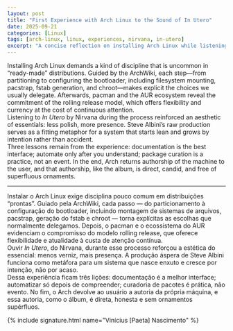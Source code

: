 ```yaml
---
layout: post
title: "First Experience with Arch Linux to the Sound of In Utero"
date: 2025-09-21
categories: [Linux]
tags: [arch-linux, linux, experiences, nirvana, in-utero]
excerpt: "A concise reflection on installing Arch Linux while listening to Nirvana’s In Utero: documentation as interface, understanding before automation, and ongoing curation."
---
```



Installing Arch Linux demands a kind of discipline that is uncommon in “ready-made” distributions. Guided by the ArchWiki, each step—from partitioning to configuring the bootloader, including filesystem mounting, pacstrap, fstab generation, and chroot—makes explicit the choices we usually delegate. Afterwards, pacman and the AUR ecosystem reveal the commitment of the rolling release model, which offers flexibility and currency at the cost of continuous attention.  
Listening to *In Utero* by Nirvana during the process reinforced an aesthetic of essentials: less polish, more presence. Steve Albini’s raw production serves as a fitting metaphor for a system that starts lean and grows by intention rather than accident.  
Three lessons remain from the experience: documentation is the best interface; automate only after you understand; package curation is a practice, not an event. In the end, Arch returns authorship of the machine to the user, and that authorship, like the album, is direct, candid, and free of superfluous ornaments.

---



Instalar o Arch Linux exige disciplina pouco comum em distribuições “prontas”. Guiado pela ArchWiki, cada passo — do particionamento à configuração do bootloader, incluindo montagem de sistemas de arquivos, pacstrap, geração do fstab e chroot — torna explícitas as escolhas que normalmente delegamos. Depois, o pacman e o ecossistema do AUR evidenciam o compromisso do modelo rolling release, que oferece flexibilidade e atualidade à custa de atenção contínua.  
Ouvir *In Utero*, do Nirvana, durante esse processo reforçou a estética do essencial: menos verniz, mais presença. A produção áspera de Steve Albini funciona como metáfora para um sistema que nasce enxuto e cresce por intenção, não por acaso.  
Dessa experiência ficam três lições: documentação é a melhor interface; automatizar só depois de compreender; curadoria de pacotes é prática, não evento. No fim, o Arch devolve ao usuário a autoria da própria máquina, e essa autoria, como o álbum, é direta, honesta e sem ornamentos supérfluos.


{% include signature.html name="Vinícius [Paeta] Nascimento" %}
